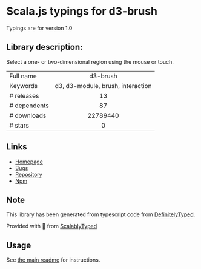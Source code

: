 
# Scala.js typings for d3-brush

Typings are for version 1.0

## Library description:
Select a one- or two-dimensional region using the mouse or touch.

|                    |                 |
| ------------------ | :-------------: |
| Full name          | d3-brush |
| Keywords           | d3, d3-module, brush, interaction |
| # releases         | 13 |
| # dependents       | 87 |
| # downloads        | 22789440 |
| # stars            | 0 |

## Links
- [Homepage](https://d3js.org/d3-brush/)
- [Bugs](https://github.com/d3/d3-brush/issues)
- [Repository](https://github.com/d3/d3-brush)
- [Npm](https://www.npmjs.com/package/d3-brush)
    


## Note
This library has been generated from typescript code from [DefinitelyTyped](https://definitelytyped.org).

Provided with :purple_heart: from [ScalablyTyped](https://github.com/oyvindberg/ScalablyTyped)

## Usage
See [the main readme](../../readme.md) for instructions.


